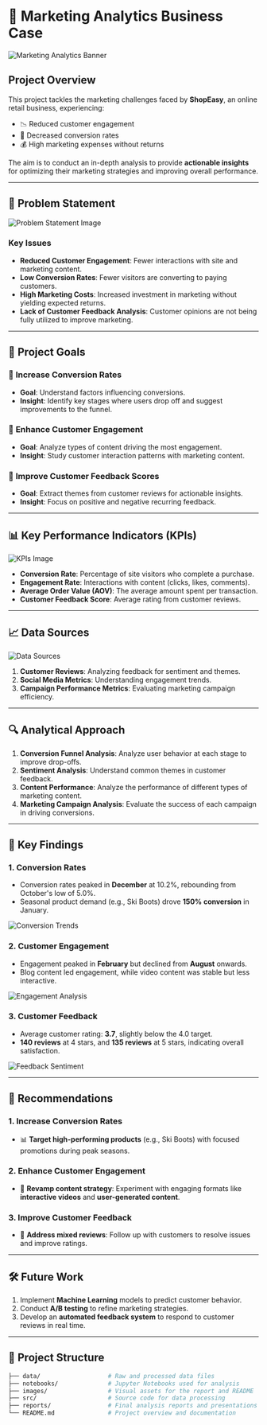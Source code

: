 # 🛒 Marketing Analytics Business Case

![Marketing Analytics Banner](https://cdn.prod.website-files.com/637610b6e8be873142dadb34/63e230272b23e25805d133c9_customer-analytics-1.jpeg)

## Project Overview

This project tackles the marketing challenges faced by **ShopEasy**, an online retail business, experiencing:
- 📉 Reduced customer engagement
- 🔻 Decreased conversion rates
- 💰 High marketing expenses without returns

The aim is to conduct an in-depth analysis to provide **actionable insights** for optimizing their marketing strategies and improving overall performance.

---

## 🚩 Problem Statement

![Problem Statement Image](path_to_image/problem_statement.png)

### Key Issues
- **Reduced Customer Engagement**: Fewer interactions with site and marketing content.
- **Low Conversion Rates**: Fewer visitors are converting to paying customers.
- **High Marketing Costs**: Increased investment in marketing without yielding expected returns.
- **Lack of Customer Feedback Analysis**: Customer opinions are not being fully utilized to improve marketing.

---

## 🎯 Project Goals

### 🧠 **Increase Conversion Rates**
- **Goal**: Understand factors influencing conversions.
- **Insight**: Identify key stages where users drop off and suggest improvements to the funnel.

### 🎥 **Enhance Customer Engagement**
- **Goal**: Analyze types of content driving the most engagement.
- **Insight**: Study customer interaction patterns with marketing content.

### 💬 **Improve Customer Feedback Scores**
- **Goal**: Extract themes from customer reviews for actionable insights.
- **Insight**: Focus on positive and negative recurring feedback.

---

## 📊 Key Performance Indicators (KPIs)

![KPIs Image](path_to_image/kpis.png)

- **Conversion Rate**: Percentage of site visitors who complete a purchase.
- **Engagement Rate**: Interactions with content (clicks, likes, comments).
- **Average Order Value (AOV)**: The average amount spent per transaction.
- **Customer Feedback Score**: Average rating from customer reviews.

---

## 📈 Data Sources

![Data Sources](path_to_image/data_sources.png)

1. **Customer Reviews**: Analyzing feedback for sentiment and themes.
2. **Social Media Metrics**: Understanding engagement trends.
3. **Campaign Performance Metrics**: Evaluating marketing campaign efficiency.

---

## 🔍 Analytical Approach

1. **Conversion Funnel Analysis**: Analyze user behavior at each stage to improve drop-offs.
2. **Sentiment Analysis**: Understand common themes in customer feedback.
3. **Content Performance**: Analyze the performance of different types of marketing content.
4. **Marketing Campaign Analysis**: Evaluate the success of each campaign in driving conversions.

---

## 📑 Key Findings

### 1. **Conversion Rates**
   - Conversion rates peaked in **December** at 10.2%, rebounding from October's low of 5.0%.
   - Seasonal product demand (e.g., Ski Boots) drove **150% conversion** in January.

   ![Conversion Trends](path_to_image/conversion_trends.png)

### 2. **Customer Engagement**
   - Engagement peaked in **February** but declined from **August** onwards.
   - Blog content led engagement, while video content was stable but less interactive.

   ![Engagement Analysis](path_to_image/engagement_analysis.png)

### 3. **Customer Feedback**
   - Average customer rating: **3.7**, slightly below the 4.0 target.
   - **140 reviews** at 4 stars, and **135 reviews** at 5 stars, indicating overall satisfaction.

   ![Feedback Sentiment](path_to_image/feedback_sentiment.png)

---

## 📝 Recommendations

### 1. **Increase Conversion Rates**
   - 📊 **Target high-performing products** (e.g., Ski Boots) with focused promotions during peak seasons.
   
### 2. **Enhance Customer Engagement**
   - 🔄 **Revamp content strategy**: Experiment with engaging formats like **interactive videos** and **user-generated content**.

### 3. **Improve Customer Feedback**
   - 📧 **Address mixed reviews**: Follow up with customers to resolve issues and improve ratings.

---

## 🛠️ Future Work

1. Implement **Machine Learning** models to predict customer behavior.
2. Conduct **A/B testing** to refine marketing strategies.
3. Develop an **automated feedback system** to respond to customer reviews in real time.

---

## 📂 Project Structure

```bash
├── data/                   # Raw and processed data files
├── notebooks/              # Jupyter Notebooks used for analysis
├── images/                 # Visual assets for the report and README
├── src/                    # Source code for data processing
├── reports/                # Final analysis reports and presentations
└── README.md               # Project overview and documentation
